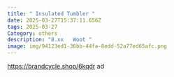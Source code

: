 ```yaml
---
title: " Insulated Tumbler "
date: 2025-03-27T15:37:11.656Z
tags: 2025-03-27
Category: others
description: "8.xx   Woot "
image: img/94123ed1-36bb-44fa-8edd-52a77ed65afc.png
---
```

https://brandcycle.shop/6kqdr  ad